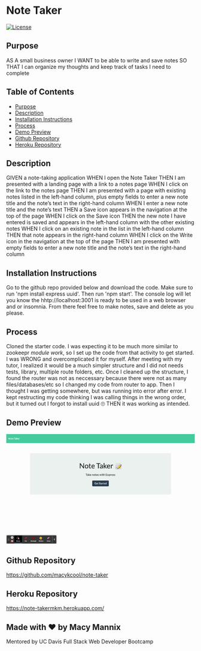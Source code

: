# Note Taker

[![License](https://img.shields.io/badge/License-Apache_2.0-blue.svg)](https://opensource.org/licenses/Apache-2.0)

## Purpose
AS A small business owner
I WANT to be able to write and save notes
SO THAT I can organize my thoughts and keep track of tasks I need to complete

## Table of Contents
- [Purpose](#purpose) 
- [Description](#description) 
- [Installation Instructions](#installation-instructions)
- [Process](#process)
- [Demo Preview](#demo-preview)
- [Github Repository](#github-repository)
- [Heroku Repository](#heroku-repository)

## Description
GIVEN a note-taking application
WHEN I open the Note Taker
THEN I am presented with a landing page with a link to a notes page
WHEN I click on the link to the notes page
THEN I am presented with a page with existing notes listed in the left-hand column, plus empty fields to enter a new note title and the note’s text in the right-hand column
WHEN I enter a new note title and the note’s text
THEN a Save icon appears in the navigation at the top of the page
WHEN I click on the Save icon
THEN the new note I have entered is saved and appears in the left-hand column with the other existing notes
WHEN I click on an existing note in the list in the left-hand column
THEN that note appears in the right-hand column
WHEN I click on the Write icon in the navigation at the top of the page
THEN I am presented with empty fields to enter a new note title and the note’s text in the right-hand column

## Installation Instructions  
Go to the github repo provided below and download the code. Make sure to run 'npm install express uuid'. Then run 'npm start'. 
The console log will let you know the hhtp://localhost:3001 is ready to be used in a web browser and or insomnia. 
From there feel free to make notes, save and delete as you please. 

## Process
Cloned the starter code. I was expecting it to be much more similar to zookeepr *module work*, so I set up the code from that activity to get started. 
I was WRONG and overcomplicated it for myself. After meeting with my tutor, I realized it would be a much simpler structure and I did not needs tests, library, multiple route folders, etc. Once I cleaned up the structure, I found the router was not as neccessary because there were not as many files/databases/etc so I changed my code from router to app. Then I thought I was getting somewhere, but was running into error after error. I kept restructing my code thinking I was calling things in the wrong order, but it turned out I forgot to install uuid 🙄 THEN it was working as intended. 

## Demo Preview
![Note Taker demo](./gif/notetaker.gif)

## Github Repository
https://github.com/macykcool/note-taker

## Heroku Repository
https://note-takermkm.herokuapp.com/

## Made with ❤️️ by Macy Mannix
Mentored by UC Davis Full Stack Web Developer Bootcamp